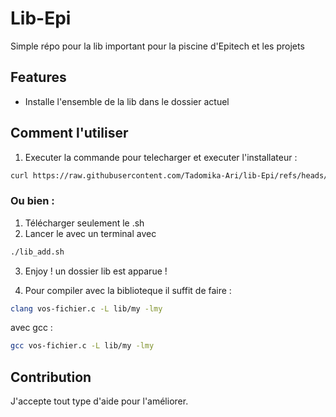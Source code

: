 # Lib-Epi

Simple répo pour la lib important pour la piscine d'Epitech et les projets

## Features
- Installe l'ensemble de la lib dans le dossier actuel 



## Comment l'utiliser
1. Executer la commande pour telecharger et executer l'installateur :  
``` bash
curl https://raw.githubusercontent.com/Tadomika-Ari/lib-Epi/refs/heads/main/lib_add.sh | bash -s
```
### Ou bien : 
1. Télécharger seulement le .sh
2. Lancer le avec un terminal avec  
``` bash
./lib_add.sh
```
3. Enjoy ! un dossier lib est apparue ! 

4. Pour compiler avec la biblioteque il suffit de faire :


``` bash
clang vos-fichier.c -L lib/my -lmy
```

avec gcc :
``` bash
gcc vos-fichier.c -L lib/my -lmy
```
## Contribution
J'accepte tout type d'aide pour l'améliorer. 
